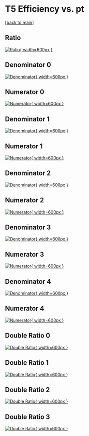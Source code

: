 # T5 Efficiency vs. pt

[[back to main](./)]



## Ratio

[![Ratio](../mtv/var/T5_xtr_11_1_eff_pt.png){ width=600px }](../mtv/var/T5_xtr_11_1_eff_pt.pdf)

## Denominator 0

[![Denominator](../mtv/den/T5_xtr_11_1_eff_pt_den0.png){ width=600px }](../mtv/den/T5_xtr_11_1_eff_pt_den0.pdf)

## Numerator 0

[![Numerator](../mtv/num/T5_xtr_11_1_eff_pt_num0.png){ width=600px }](../mtv/num/T5_xtr_11_1_eff_pt_num0.pdf)

## Denominator 1

[![Denominator](../mtv/den/T5_xtr_11_1_eff_pt_den1.png){ width=600px }](../mtv/den/T5_xtr_11_1_eff_pt_den1.pdf)

## Numerator 1

[![Numerator](../mtv/num/T5_xtr_11_1_eff_pt_num1.png){ width=600px }](../mtv/num/T5_xtr_11_1_eff_pt_num1.pdf)

## Denominator 2

[![Denominator](../mtv/den/T5_xtr_11_1_eff_pt_den2.png){ width=600px }](../mtv/den/T5_xtr_11_1_eff_pt_den2.pdf)

## Numerator 2

[![Numerator](../mtv/num/T5_xtr_11_1_eff_pt_num2.png){ width=600px }](../mtv/num/T5_xtr_11_1_eff_pt_num2.pdf)

## Denominator 3

[![Denominator](../mtv/den/T5_xtr_11_1_eff_pt_den3.png){ width=600px }](../mtv/den/T5_xtr_11_1_eff_pt_den3.pdf)

## Numerator 3

[![Numerator](../mtv/num/T5_xtr_11_1_eff_pt_num3.png){ width=600px }](../mtv/num/T5_xtr_11_1_eff_pt_num3.pdf)

## Denominator 4

[![Denominator](../mtv/den/T5_xtr_11_1_eff_pt_den4.png){ width=600px }](../mtv/den/T5_xtr_11_1_eff_pt_den4.pdf)

## Numerator 4

[![Numerator](../mtv/num/T5_xtr_11_1_eff_pt_num4.png){ width=600px }](../mtv/num/T5_xtr_11_1_eff_pt_num4.pdf)

## Double Ratio 0

[![Double Ratio](../mtv/ratio/T5_xtr_11_1_eff_pt_ratio0.png){ width=600px }](../mtv/ratio/T5_xtr_11_1_eff_pt_ratio0.pdf)

## Double Ratio 1

[![Double Ratio](../mtv/ratio/T5_xtr_11_1_eff_pt_ratio1.png){ width=600px }](../mtv/ratio/T5_xtr_11_1_eff_pt_ratio1.pdf)

## Double Ratio 2

[![Double Ratio](../mtv/ratio/T5_xtr_11_1_eff_pt_ratio2.png){ width=600px }](../mtv/ratio/T5_xtr_11_1_eff_pt_ratio2.pdf)

## Double Ratio 3

[![Double Ratio](../mtv/ratio/T5_xtr_11_1_eff_pt_ratio3.png){ width=600px }](../mtv/ratio/T5_xtr_11_1_eff_pt_ratio3.pdf)

